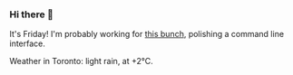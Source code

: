 ### Hi there :wave:

It's Friday! I'm probably working for [this bunch](https://github.com/kohofinancial), polishing a command line interface.

Weather in Toronto: light rain, at +2°C.

